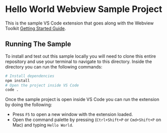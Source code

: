# Hello World Webview Sample Project

This is the sample VS Code extension that goes along with the Webview Toolkit [Getting Started Guide](../docs/getting-started.md).

## Running The Sample

To install and test out this sample locally you will need to clone this entire repository and use your terminal to navigate to this directory. Inside the directory you can run the following commands:

```bash
# Install dependencies
npm install
# Open the project inside VS Code
code .
```

Once the sample project is open inside VS Code you can run the extension by doing the following:

- Press `F5` to open a new window with the extension loaded.
- Open the command palette by pressing (`Ctrl+Shift+P` or `Cmd+Shift+P` on Mac) and typing `Hello World`.